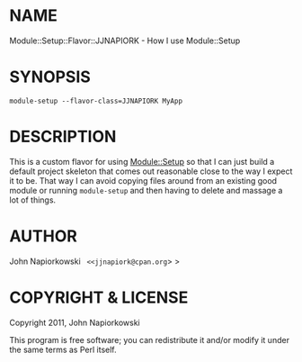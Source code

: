 # NAME

Module::Setup::Flavor::JJNAPIORK - How I use Module::Setup

# SYNOPSIS

    module-setup --flavor-class=JJNAPIORK MyApp

# DESCRIPTION

This is a custom flavor for using [Module::Setup](http://search.cpan.org/perldoc?Module::Setup) so that I can just build
a default project skeleton that comes out reasonable close to the way I expect
it to be.  That way I can avoid copying files around from an existing good
module or running `module-setup` and then having to delete and massage a lot
of things.

# AUTHOR

John Napiorkowski ` <<jjnapiork@cpan.org`> >

# COPYRIGHT & LICENSE

Copyright 2011, John Napiorkowski

This program is free software; you can redistribute it and/or modify it under
the same terms as Perl itself.